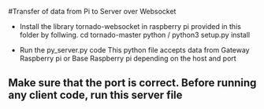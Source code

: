 #Transfer of data from Pi to Server over Websocket
* Install the library tornado-websocket in raspberry pi provided in this folder by follwing.
cd tornado-master
python / python3 setup.py install

* Run the py_server.py code
 This python file accepts data from Gateway Raspberry pi or Base Raspberry pi depending on the host and port
## Make sure that the port is correct. Before running any client code, run this server file